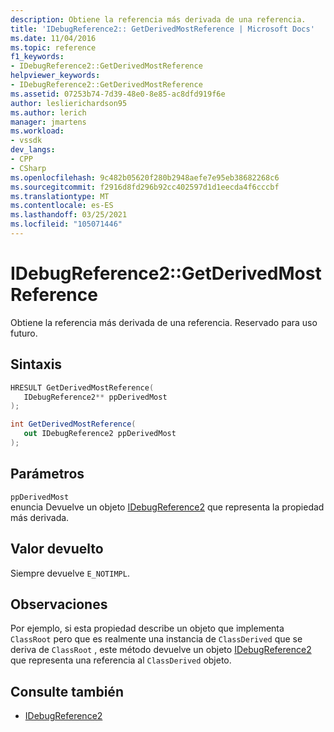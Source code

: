 ```yaml
---
description: Obtiene la referencia más derivada de una referencia.
title: 'IDebugReference2:: GetDerivedMostReference | Microsoft Docs'
ms.date: 11/04/2016
ms.topic: reference
f1_keywords:
- IDebugReference2::GetDerivedMostReference
helpviewer_keywords:
- IDebugReference2::GetDerivedMostReference
ms.assetid: 07253b74-7d39-48e0-8e85-ac8dfd919f6e
author: leslierichardson95
ms.author: lerich
manager: jmartens
ms.workload:
- vssdk
dev_langs:
- CPP
- CSharp
ms.openlocfilehash: 9c482b05620f280b2948aefe7e95eb38682268c6
ms.sourcegitcommit: f2916d8fd296b92cc402597d1d1eecda4f6cccbf
ms.translationtype: MT
ms.contentlocale: es-ES
ms.lasthandoff: 03/25/2021
ms.locfileid: "105071446"
---
```

# <a name="idebugreference2getderivedmostreference"></a>IDebugReference2::GetDerivedMostReference
Obtiene la referencia más derivada de una referencia. Reservado para uso futuro.

## <a name="syntax"></a>Sintaxis

```cpp
HRESULT GetDerivedMostReference( 
   IDebugReference2** ppDerivedMost
);
```

```csharp
int GetDerivedMostReference( 
   out IDebugReference2 ppDerivedMost
);
```

## <a name="parameters"></a>Parámetros
`ppDerivedMost`\
enuncia Devuelve un objeto [IDebugReference2](../../../extensibility/debugger/reference/idebugreference2.md) que representa la propiedad más derivada.

## <a name="return-value"></a>Valor devuelto
 Siempre devuelve `E_NOTIMPL`.

## <a name="remarks"></a>Observaciones
 Por ejemplo, si esta propiedad describe un objeto que implementa `ClassRoot` pero que es realmente una instancia de `ClassDerived` que se deriva de `ClassRoot` , este método devuelve un objeto [IDebugReference2](../../../extensibility/debugger/reference/idebugreference2.md) que representa una referencia al `ClassDerived` objeto.

## <a name="see-also"></a>Consulte también
- [IDebugReference2](../../../extensibility/debugger/reference/idebugreference2.md)

